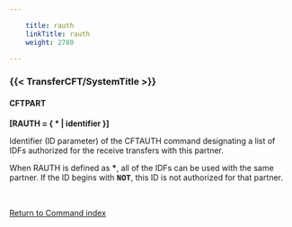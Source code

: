 ```yaml
---

    title: rauth
    linkTitle: rauth
    weight: 2780

---
```

<span id="rauth"></span>

### {{< TransferCFT/SystemTitle  >}}

#### CFTPART

****\[RAUTH = { \* | identifier }\]****

Identifier (ID parameter) of the CFTAUTH command designating a list
of IDFs authorized for the receive transfers with this partner.

When RAUTH is defined as <span style="font-weight: bold;">****\*****</span>,
all of the IDFs can be used with the same partner. If the ID begins with
<span style="font-family: 'Courier New', monospace;font-weight: bold;">****NOT****</span>,
this ID is not authorized for that partner.

 

[Return to Command index](../../)
